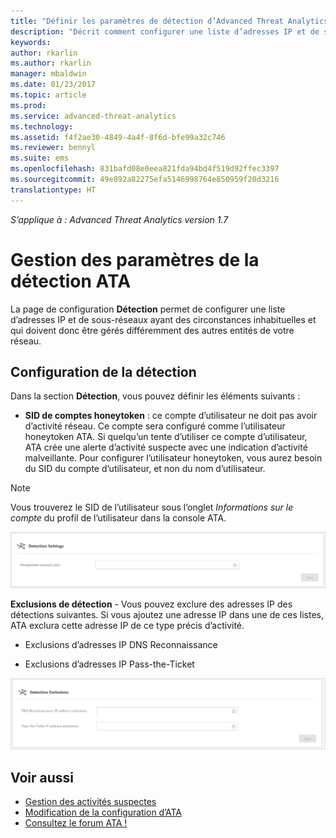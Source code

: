 ```yaml
---
title: "Définir les paramètres de détection d’Advanced Threat Analytics | Microsoft Docs"
description: "Décrit comment configurer une liste d’adresses IP et de sous-réseaux ayant des circonstances inhabituelles et qui doivent donc être gérés différemment des autres entités de votre réseau."
keywords: 
author: rkarlin
ms.author: rkarlin
manager: mbaldwin
ms.date: 01/23/2017
ms.topic: article
ms.prod: 
ms.service: advanced-threat-analytics
ms.technology: 
ms.assetid: f4f2ae30-4849-4a4f-8f6d-bfe99a32c746
ms.reviewer: bennyl
ms.suite: ems
ms.openlocfilehash: 831bafd08e0eea821fda94bd4f519d92ffec3397
ms.sourcegitcommit: 49e892a82275efa5146998764e850959f20d3216
translationtype: HT
---
```

*S’applique à : Advanced Threat Analytics version 1.7*



# <a name="working-with-ata-detection-settings"></a>Gestion des paramètres de la détection ATA
La page de configuration **Détection** permet de configurer une liste d’adresses IP et de sous-réseaux ayant des circonstances inhabituelles et qui doivent donc être gérés différemment des autres entités de votre réseau.

## <a name="setting-up-detection"></a>Configuration de la détection
Dans la section **Détection**, vous pouvez définir les éléments suivants :

-   **SID de comptes honeytoken** : ce compte d’utilisateur ne doit pas avoir d’activité réseau. Ce compte sera configuré comme l’utilisateur honeytoken ATA. Si quelqu’un tente d’utiliser ce compte d’utilisateur, ATA crée une alerte d’activité suspecte avec une indication d’activité malveillante. Pour configurer l’utilisateur honeytoken, vous aurez besoin du SID du compte d’utilisateur, et non du nom d’utilisateur.

>[!NOTE]
> Vous trouverez le SID de l’utilisateur sous l’onglet *Informations sur le compte* du profil de l’utilisateur dans la console ATA.


![Paramètres de détection ATA - honeytoken](media/ata-detection-settings-honeytoken-1.7.png)


**Exclusions de détection** - Vous pouvez exclure des adresses IP des détections suivantes. Si vous ajoutez une adresse IP dans une de ces listes, ATA exclura cette adresse IP de ce type précis d’activité.

-   Exclusions d’adresses IP DNS Reconnaissance

-   Exclusions d’adresses IP Pass-the-Ticket

![Paramètres de détection ATA - exclusions](media/ata-detection-settings-exclusions-1.7.png)


## <a name="see-also"></a>Voir aussi
- [Gestion des activités suspectes](working-with-suspicious-activities.md)
- [Modification de la configuration d’ATA](modifying-ata-configuration.md)
- [Consultez le forum ATA !](https://social.technet.microsoft.com/Forums/security/home?forum=mata)

